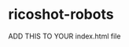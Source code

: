 # ricoshot-robots

ADD THIS TO YOUR index.html file
<script src="gamepad.js"></script>
<script>
	document.onkeydown = checkKey;
			
</script>
